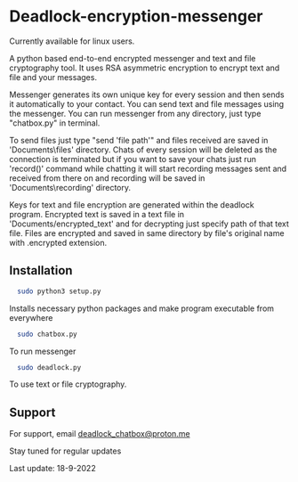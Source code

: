 # Deadlock-encryption-messenger



Currently available for linux users.

A python based end-to-end encrypted messenger and text and file cryptography tool. It uses RSA asymmetric encryption to encrypt text and file and your messages. 

Messenger generates its own unique key for every session and then sends it automatically to your contact. You can send text and file messages using the messenger. You can run messenger from any directory, just type "chatbox.py" in terminal. 

To send files just type "send 'file path'" and files received are saved in 'Documents\files' directory. Chats of every session will be deleted as the connection is terminated but if you want to save your chats just run 'record()' command while chatting it will start recording messages sent and received from there on and recording will be saved in 'Documents\recording' directory.

Keys for text and file encryption are generated within the deadlock program. Encrypted text is saved in a text file in 'Documents/encrypted_text' and for decrypting just specify path of that text file. Files are encrypted and saved in same directory by file's original name with .encrypted extension.


## Installation

```bash
  sudo python3 setup.py
```
Installs necessary python packages and make program executable from everywhere

```bash
  sudo chatbox.py
```
To run messenger

```bash
  sudo deadlock.py
```
To use text or file cryptography.

## Support

For support, email deadlock_chatbox@proton.me

Stay tuned for regular updates

Last update: 18-9-2022
